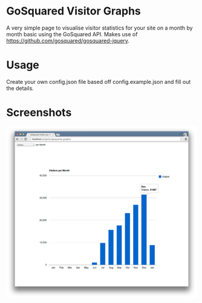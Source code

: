GoSquared Visitor Graphs
=======================

A very simple page to visualise visitor statistics for your site on a month by month basic using the GoSquared API. Makes use of https://github.com/gosquared/gosquared-jquery.

Usage
=====

Create your own config.json file based off config.example.json and fill out the details.

Screenshots
===========

![](https://github.com/jamesrwhite/GoSquared-Visitor-Graphs/blob/master/screenshot.png?raw=true)
